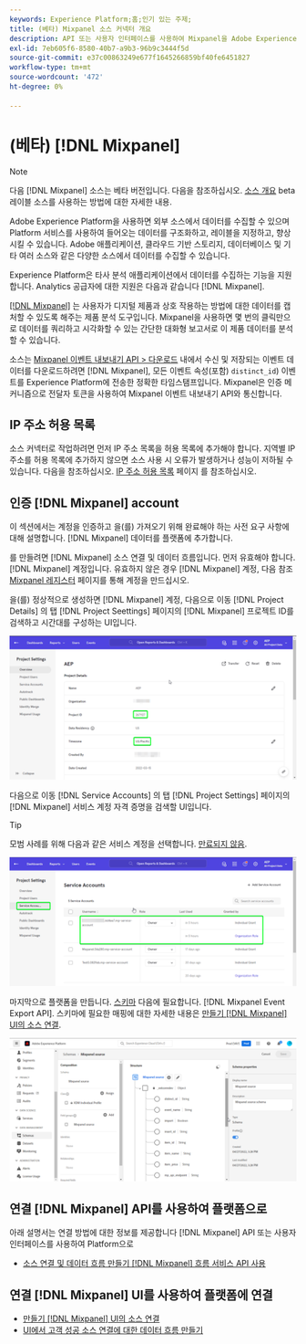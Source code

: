 ```yaml
---
keywords: Experience Platform;홈;인기 있는 주제;
title: (베타) Mixpanel 소스 커넥터 개요
description: API 또는 사용자 인터페이스를 사용하여 Mixpanel을 Adobe Experience Platform에 연결하는 방법을 알아봅니다.
exl-id: 7eb605f6-8580-40b7-a9b3-96b9c3444f5d
source-git-commit: e37c00863249e677f1645266859bf40fe6451827
workflow-type: tm+mt
source-wordcount: '472'
ht-degree: 0%

---
```


# (베타) [!DNL Mixpanel]

>[!NOTE]
>
>다음 [!DNL Mixpanel] 소스는 베타 버전입니다. 다음을 참조하십시오. [소스 개요](../../home.md#terms-and-conditions) beta 레이블 소스를 사용하는 방법에 대한 자세한 내용.

Adobe Experience Platform을 사용하면 외부 소스에서 데이터를 수집할 수 있으며 Platform 서비스를 사용하여 들어오는 데이터를 구조화하고, 레이블을 지정하고, 향상시킬 수 있습니다. Adobe 애플리케이션, 클라우드 기반 스토리지, 데이터베이스 및 기타 여러 소스와 같은 다양한 소스에서 데이터를 수집할 수 있습니다.

Experience Platform은 타사 분석 애플리케이션에서 데이터를 수집하는 기능을 지원합니다. Analytics 공급자에 대한 지원은 다음과 같습니다 [!DNL Mixpanel].

[[!DNL Mixpanel]](https://www.mixpanel.com) 는 사용자가 디지털 제품과 상호 작용하는 방법에 대한 데이터를 캡처할 수 있도록 해주는 제품 분석 도구입니다. Mixpanel을 사용하면 몇 번의 클릭만으로 데이터를 쿼리하고 시각화할 수 있는 간단한 대화형 보고서로 이 제품 데이터를 분석할 수 있습니다.

소스는 [Mixpanel 이벤트 내보내기 API > 다운로드](https://developer.mixpanel.com/reference/raw-event-export) 내에서 수신 및 저장되는 이벤트 데이터를 다운로드하려면 [!DNL Mixpanel], 모든 이벤트 속성(포함) `distinct_id`) 이벤트를 Experience Platform에 전송한 정확한 타임스탬프입니다. Mixpanel은 인증 메커니즘으로 전달자 토큰을 사용하여 Mixpanel 이벤트 내보내기 API와 통신합니다.

## IP 주소 허용 목록

소스 커넥터로 작업하려면 먼저 IP 주소 목록을 허용 목록에 추가해야 합니다. 지역별 IP 주소를 허용 목록에 추가하지 않으면 소스 사용 시 오류가 발생하거나 성능이 저하될 수 있습니다. 다음을 참조하십시오. [IP 주소 허용 목록](../../ip-address-allow-list.md) 페이지 를 참조하십시오.

## 인증 [!DNL Mixpanel] account

이 섹션에서는 계정을 인증하고 을(를) 가져오기 위해 완료해야 하는 사전 요구 사항에 대해 설명합니다. [!DNL Mixpanel] 데이터를 플랫폼에 추가합니다.

를 만들려면 [!DNL Mixpanel] 소스 연결 및 데이터 흐름입니다. 먼저 유효해야 합니다. [!DNL Mixpanel] 계정입니다. 유효하지 않은 경우 [!DNL Mixpanel] 계정, 다음 참조 [Mixpanel 레지스터](https://mixpanel.com/register/) 페이지를 통해 계정을 만드십시오.

을(를) 정상적으로 생성하면 [!DNL Mixpanel] 계정, 다음으로 이동 [!DNL Project Details] 의 탭 [!DNL Project Seettings] 페이지의 [!DNL Mixpanel] 프로젝트 ID를 검색하고 시간대를 구성하는 UI입니다.

![mixpanel-project-settings](../../images/tutorials/create/mixpanel-export-events/mixpanel-project-settings.png)

다음으로 이동 [!DNL Service Accounts] 의 탭 [!DNL Project Settings] 페이지의 [!DNL Mixpanel] 서비스 계정 자격 증명을 검색할 UI입니다.

>[!TIP]
>
>모범 사례를 위해 다음과 같은 서비스 계정을 선택합니다. [만료되지 않음](https://developer.mixpanel.com/reference/service-accounts#service-account-expiration).

![Mixpanel 서비스 계정](../../images/tutorials/create/mixpanel-export-events/mixpanel-service-account.png)

마지막으로 플랫폼을 만듭니다. [스키마](../../../xdm/schema/composition.md) 다음에 필요합니다. [!DNL Mixpanel Event Export API]. 스키마에 필요한 매핑에 대한 자세한 내용은 [만들기 [!DNL Mixpanel] UI의 소스 연결](../../tutorials/ui/create/analytics/mixpanel.md#additional-resources).

![스키마 만들기](../../images/tutorials/create/mixpanel-export-events/schema.png)

## 연결 [!DNL Mixpanel] API를 사용하여 플랫폼으로

아래 설명서는 연결 방법에 대한 정보를 제공합니다 [!DNL Mixpanel] API 또는 사용자 인터페이스를 사용하여 Platform으로

* [소스 연결 및 데이터 흐름 만들기 [!DNL Mixpanel] 흐름 서비스 API 사용](../../tutorials/api/create/analytics/mixpanel.md)

## 연결 [!DNL Mixpanel] UI를 사용하여 플랫폼에 연결

* [만들기 [!DNL Mixpanel] UI의 소스 연결](../../tutorials/ui/create/analytics/mixpanel.md)
* [UI에서 고객 성공 소스 연결에 대한 데이터 흐름 만들기](../../tutorials/ui/dataflow/analytics.md)
